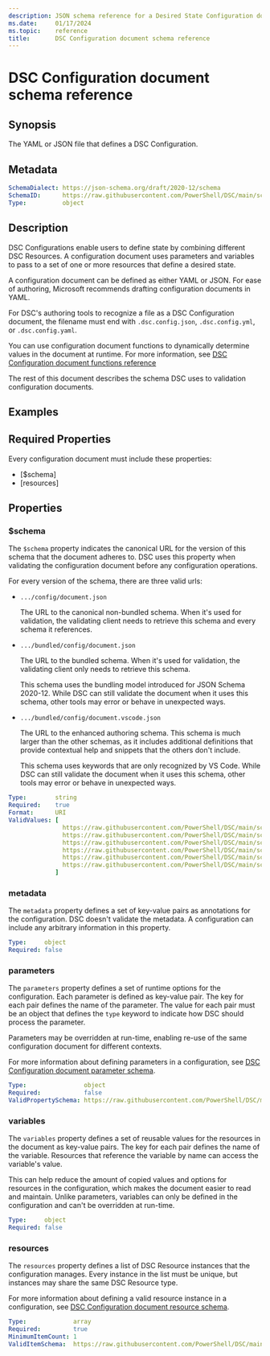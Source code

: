 ```yaml
---
description: JSON schema reference for a Desired State Configuration document.
ms.date:     01/17/2024
ms.topic:    reference
title:       DSC Configuration document schema reference
---
```


# DSC Configuration document schema reference

## Synopsis

The YAML or JSON file that defines a DSC Configuration.

## Metadata

```yaml
SchemaDialect: https://json-schema.org/draft/2020-12/schema
SchemaID:      https://raw.githubusercontent.com/PowerShell/DSC/main/schemas/2023/10/config/document.json
Type:          object
```

## Description

DSC Configurations enable users to define state by combining different DSC Resources. A
configuration document uses parameters and variables to pass to a set of one or more resources that
define a desired state.

A configuration document can be defined as either YAML or JSON. For ease of authoring, Microsoft
recommends drafting configuration documents in YAML.

For DSC's authoring tools to recognize a file as a DSC Configuration document, the filename must
end with `.dsc.config.json`, `.dsc.config.yml`, or `.dsc.config.yaml`.

You can use configuration document functions to dynamically determine values in the document at
runtime. For more information, see [DSC Configuration document functions reference][01]

<!-- For more information, see [DSC Configurations overview][01]. -->

The rest of this document describes the schema DSC uses to validation configuration documents.

## Examples

<!-- To-Do -->

## Required Properties

Every configuration document must include these properties:

- [$schema]
- [resources]

## Properties

### $schema

The `$schema` property indicates the canonical URL for the version of this schema that the document
adheres to. DSC uses this property when validating the configuration document before any
configuration operations.

For every version of the schema, there are three valid urls:

- `.../config/document.json`

  The URL to the canonical non-bundled schema. When it's used for validation, the validating client
  needs to retrieve this schema and every schema it references.

- `.../bundled/config/document.json`

  The URL to the bundled schema. When it's used for validation, the validating client only needs to
  retrieve this schema.

  This schema uses the bundling model introduced for JSON Schema 2020-12. While DSC can still
  validate the document when it uses this schema, other tools may error or behave in unexpected
  ways.

- `.../bundled/config/document.vscode.json`

  The URL to the enhanced authoring schema. This schema is much larger than the other schemas, as
  it includes additional definitions that provide contextual help and snippets that the others
  don't include.

  This schema uses keywords that are only recognized by VS Code. While DSC can still validate the
  document when it uses this schema, other tools may error or behave in unexpected ways.

```yaml
Type:        string
Required:    true
Format:      URI
ValidValues: [
               https://raw.githubusercontent.com/PowerShell/DSC/main/schemas/2023/10/config/document.json
               https://raw.githubusercontent.com/PowerShell/DSC/main/schemas/2023/10/bundled/config/document.json
               https://raw.githubusercontent.com/PowerShell/DSC/main/schemas/2023/10/bundled/config/document.vscode.json
               https://raw.githubusercontent.com/PowerShell/DSC/main/schemas/2023/08/config/document.json
               https://raw.githubusercontent.com/PowerShell/DSC/main/schemas/2023/08/bundled/config/document.json
               https://raw.githubusercontent.com/PowerShell/DSC/main/schemas/2023/08/bundled/config/document.vscode.json
             ]
```

### metadata

The `metadata` property defines a set of key-value pairs as annotations for the configuration. DSC
doesn't validate the metadata. A configuration can include any arbitrary information in this
property.

```yaml
Type:     object
Required: false
```

### parameters

The `parameters` property defines a set of runtime options for the configuration. Each parameter is
defined as key-value pair. The key for each pair defines the name of the parameter. The value for
each pair must be an object that defines the `type` keyword to indicate how DSC should process the
parameter.

Parameters may be overridden at run-time, enabling re-use of the same configuration document for
different contexts.

For more information about defining parameters in a configuration, see
[DSC Configuration document parameter schema][02].

<!-- For more information about using parameters in a configuration, see
[DSC Configuration parameters][03] -->

```yaml
Type:                object
Required:            false
ValidPropertySchema: https://raw.githubusercontent.com/PowerShell/DSC/main/schemas/2023/10/config/document.parameter.json
```

### variables

The `variables` property defines a set of reusable values for the resources in the document as
key-value pairs. The key for each pair defines the name of the variable. Resources that reference
the variable by name can access the variable's value.

This can help reduce the amount of copied values and options for resources in the configuration,
which makes the document easier to read and maintain. Unlike parameters, variables can only be
defined in the configuration and can't be overridden at run-time.

<!-- For more information about using variables in a configuration, see
[DSC Configuration variables][04]. -->

```yaml
Type:     object
Required: false
```

### resources

The `resources` property defines a list of DSC Resource instances that the configuration manages.
Every instance in the list must be unique, but instances may share the same DSC Resource type.

For more information about defining a valid resource instance in a configuration, see
[DSC Configuration document resource schema][05].

<!-- For more information about how DSC uses resources in a configuration, see
[DSC Configuration resources][06] and [DSC Configuration resource groups][07]. -->

```yaml
Type:             array
Required:         true
MinimumItemCount: 1
ValidItemSchema:  https://raw.githubusercontent.com/PowerShell/DSC/main/schemas/2023/10/config/document.resource.json
```

<!-- Link reference definitions -->
[01]: functions/resourceId.md
<!-- [01]: ../../../configurations/overview.md -->
[02]: parameter.md
<!-- [03]: ../../../configurations/parameters.md -->
<!-- [04]: ../../../configurations/variables.md -->
[05]: resource.md
<!-- [06]: ../../../configurations/resources.md -->
<!-- [07]: ../../../configurations/resource-groups.md -->
